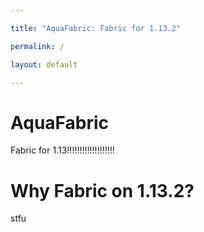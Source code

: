 ```yaml
---

title: "AquaFabric: Fabric for 1.13.2"

permalink: /

layout: default

---
```




# AquaFabric

Fabric for 1.13!!!!!!!!!!!!!!!!!!!



# Why Fabric on 1.13.2?

stfu
